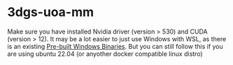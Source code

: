 # 3dgs-uoa-mm

Make sure you have installed Nvidia driver (version > 530) and CUDA (version > 12). It may be a lot easier to just use Windows with WSL, as there is an existing [Pre-built Windows Binaries](https://github.com/graphdeco-inria/gaussian-splatting/tree/main?tab=readme-ov-file#pre-built-windows-binaries). But you can still follow this if you are using ubuntu 22.04 (or anyother docker compatible linux distro)


